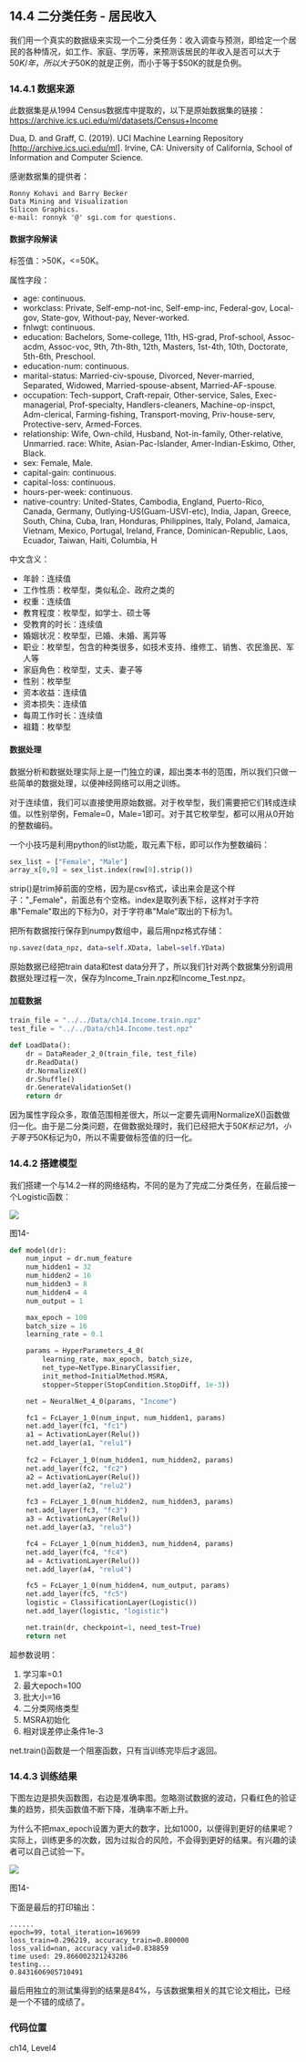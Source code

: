 <!--Copyright © Microsoft Corporation. All rights reserved.
  适用于[License](https://github.com/Microsoft/ai-edu/blob/master/LICENSE.md)版权许可-->

## 14.4 二分类任务 - 居民收入

我们用一个真实的数据级来实现一个二分类任务：收入调查与预测，即给定一个居民的各种情况，如工作、家庭、学历等，来预测该居民的年收入是否可以大于$50K/年，所以大于$50K的就是正例，而小于等于$50K的就是负例。

### 14.4.1 数据来源

此数据集是从1994 Census数据库中提取的，以下是原始数据集的链接：
https://archive.ics.uci.edu/ml/datasets/Census+Income

Dua, D. and Graff, C. (2019). UCI Machine Learning Repository [http://archive.ics.uci.edu/ml]. Irvine, CA: University of California, School of Information and Computer Science. 

感谢数据集的提供者：
```
Ronny Kohavi and Barry Becker 
Data Mining and Visualization 
Silicon Graphics. 
e-mail: ronnyk '@' sgi.com for questions. 
```
#### 数据字段解读

标签值：>50K，<=50K。

属性字段：

- age: continuous. 
- workclass: Private, Self-emp-not-inc, Self-emp-inc, Federal-gov, Local-gov, State-gov, Without-pay, Never-worked. 
- fnlwgt: continuous. 
- education: Bachelors, Some-college, 11th, HS-grad, Prof-school, Assoc-acdm, Assoc-voc, 9th, 7th-8th, 12th, Masters, 1st-4th, 10th, Doctorate, 5th-6th, Preschool. 
- education-num: continuous. 
- marital-status: Married-civ-spouse, Divorced, Never-married, Separated, Widowed, Married-spouse-absent, Married-AF-spouse. 
- occupation: Tech-support, Craft-repair, Other-service, Sales, Exec-managerial, Prof-specialty, Handlers-cleaners, Machine-op-inspct, Adm-clerical, Farming-fishing, Transport-moving, Priv-house-serv, Protective-serv, Armed-Forces. 
- relationship: Wife, Own-child, Husband, Not-in-family, Other-relative, Unmarried. 
race: White, Asian-Pac-Islander, Amer-Indian-Eskimo, Other, Black. 
- sex: Female, Male. 
- capital-gain: continuous. 
- capital-loss: continuous. 
- hours-per-week: continuous. 
- native-country: United-States, Cambodia, England, Puerto-Rico, Canada, Germany, Outlying-US(Guam-USVI-etc), India, Japan, Greece, South, China, Cuba, Iran, Honduras, Philippines, Italy, Poland, Jamaica, Vietnam, Mexico, Portugal, Ireland, France, Dominican-Republic, Laos, Ecuador, Taiwan, Haiti, Columbia, H

中文含义：

- 年龄：连续值
- 工作性质：枚举型，类似私企、政府之类的
- 权重：连续值
- 教育程度：枚举型，如学士、硕士等
- 受教育的时长：连续值
- 婚姻状况：枚举型，已婚、未婚、离异等
- 职业：枚举型，包含的种类很多，如技术支持、维修工、销售、农民渔民、军人等
- 家庭角色：枚举型，丈夫、妻子等
- 性别：枚举型
- 资本收益：连续值
- 资本损失：连续值
- 每周工作时长：连续值
- 祖籍：枚举型

#### 数据处理

数据分析和数据处理实际上是一门独立的课，超出类本书的范围，所以我们只做一些简单的数据处理，以便神经网络可以用之训练。

对于连续值，我们可以直接使用原始数据。对于枚举型，我们需要把它们转成连续值。以性别举例，Female=0，Male=1即可。对于其它枚举型，都可以用从0开始的整数编码。

一个小技巧是利用python的list功能，取元素下标，即可以作为整数编码：

```Python
sex_list = ["Female", "Male"]
array_x[0,9] = sex_list.index(row[9].strip())
```

strip()是trim掉前面的空格，因为是csv格式，读出来会是这个样子："_Female"，前面总有个空格。index是取列表下标，这样对于字符串"Female"取出的下标为0，对于字符串"Male"取出的下标为1。

把所有数据按行保存到numpy数组中，最后用npz格式存储：
```Python
np.savez(data_npz, data=self.XData, label=self.YData)
```
原始数据已经把train data和test data分开了，所以我们针对两个数据集分别调用数据处理过程一次，保存为Income_Train.npz和Income_Test.npz。

#### 加载数据

```Python
train_file = "../../Data/ch14.Income.train.npz"
test_file = "../../Data/ch14.Income.test.npz"

def LoadData():
    dr = DataReader_2_0(train_file, test_file)
    dr.ReadData()
    dr.NormalizeX()
    dr.Shuffle()
    dr.GenerateValidationSet()
    return dr
```

因为属性字段众多，取值范围相差很大，所以一定要先调用NormalizeX()函数做归一化。由于是二分类问题，在做数据处理时，我们已经把大于$50K标记为1，小于等于$50K标记为0，所以不需要做标签值的归一化。

### 14.4.2 搭建模型

我们搭建一个与14.2一样的网络结构，不同的是为了完成二分类任务，在最后接一个Logistic函数：

<img src="../Images/14/income_net.png" />

图14-

```Python
def model(dr):
    num_input = dr.num_feature
    num_hidden1 = 32
    num_hidden2 = 16
    num_hidden3 = 8
    num_hidden4 = 4
    num_output = 1

    max_epoch = 100
    batch_size = 16
    learning_rate = 0.1

    params = HyperParameters_4_0(
        learning_rate, max_epoch, batch_size,
        net_type=NetType.BinaryClassifier,
        init_method=InitialMethod.MSRA,
        stopper=Stopper(StopCondition.StopDiff, 1e-3))

    net = NeuralNet_4_0(params, "Income")

    fc1 = FcLayer_1_0(num_input, num_hidden1, params)
    net.add_layer(fc1, "fc1")
    a1 = ActivationLayer(Relu())
    net.add_layer(a1, "relu1")
    
    fc2 = FcLayer_1_0(num_hidden1, num_hidden2, params)
    net.add_layer(fc2, "fc2")
    a2 = ActivationLayer(Relu())
    net.add_layer(a2, "relu2")

    fc3 = FcLayer_1_0(num_hidden2, num_hidden3, params)
    net.add_layer(fc3, "fc3")
    a3 = ActivationLayer(Relu())
    net.add_layer(a3, "relu3")

    fc4 = FcLayer_1_0(num_hidden3, num_hidden4, params)
    net.add_layer(fc4, "fc4")
    a4 = ActivationLayer(Relu())
    net.add_layer(a4, "relu4")

    fc5 = FcLayer_1_0(num_hidden4, num_output, params)
    net.add_layer(fc5, "fc5")
    logistic = ClassificationLayer(Logistic())
    net.add_layer(logistic, "logistic")

    net.train(dr, checkpoint=1, need_test=True)
    return net
```

超参数说明：

1. 学习率=0.1
2. 最大epoch=100
3. 批大小=16
4. 二分类网络类型
5. MSRA初始化
6. 相对误差停止条件1e-3

net.train()函数是一个阻塞函数，只有当训练完毕后才返回。

### 14.4.3 训练结果

下图左边是损失函数图，右边是准确率图。忽略测试数据的波动，只看红色的验证集的趋势，损失函数值不断下降，准确率不断上升。

为什么不把max_epoch设置为更大的数字，比如1000，以便得到更好的结果呢？实际上，训练更多的次数，因为过拟合的风险，不会得到更好的结果。有兴趣的读者可以自己试验一下。

<img src="../Images/14/income_loss.png" />

图14-

下面是最后的打印输出：

```
......
epoch=99, total_iteration=169699
loss_train=0.296219, accuracy_train=0.800000
loss_valid=nan, accuracy_valid=0.838859
time used: 29.866002321243286
testing...
0.8431606905710491
```

最后用独立的测试集得到的结果是84%，与该数据集相关的其它论文相比，已经是一个不错的成绩了。

### 代码位置

ch14, Level4
